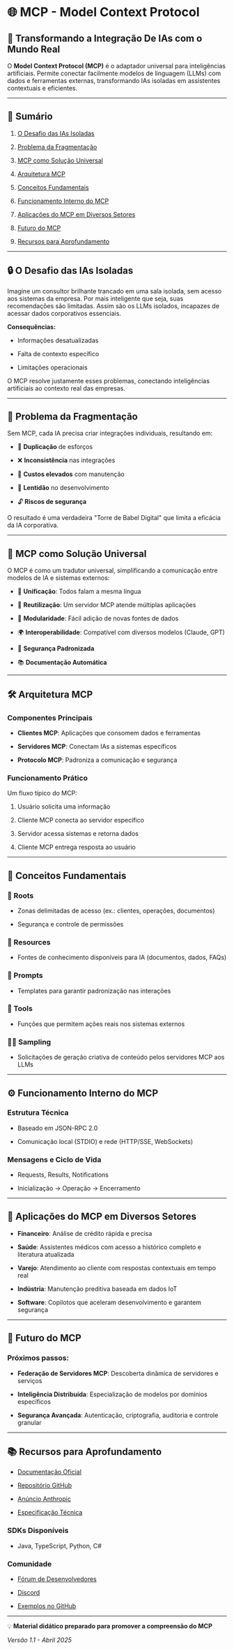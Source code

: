 # 🌐 MCP - Model Context Protocol

## 🚀 Transformando a Integração De IAs com o Mundo Real

O **Model Context Protocol (MCP)** é o adaptador universal para inteligências artificiais. Permite conectar facilmente modelos de linguagem (LLMs) com dados e ferramentas externas, transformando IAs isoladas em assistentes contextuais e eficientes.

---

## 📖 Sumário

1. [O Desafio das IAs Isoladas](https://chatgpt.com/c/6807b5ad-85e4-8003-ba1b-2406131470db#o-desafio-das-ias-isoladas)
    
2. [Problema da Fragmentação](https://chatgpt.com/c/6807b5ad-85e4-8003-ba1b-2406131470db#problema-da-fragmenta%C3%A7%C3%A3o)
    
3. [MCP como Solução Universal](https://chatgpt.com/c/6807b5ad-85e4-8003-ba1b-2406131470db#mcp-como-solu%C3%A7%C3%A3o-universal)
    
4. [Arquitetura MCP](https://chatgpt.com/c/6807b5ad-85e4-8003-ba1b-2406131470db#arquitetura-mcp)
    
5. [Conceitos Fundamentais](https://chatgpt.com/c/6807b5ad-85e4-8003-ba1b-2406131470db#conceitos-fundamentais)
    
6. [Funcionamento Interno do MCP](https://chatgpt.com/c/6807b5ad-85e4-8003-ba1b-2406131470db#funcionamento-interno-do-mcp)
    
7. [Aplicações do MCP em Diversos Setores](https://chatgpt.com/c/6807b5ad-85e4-8003-ba1b-2406131470db#aplica%C3%A7%C3%B5es-do-mcp-em-diversos-setores)
    
8. [Futuro do MCP](https://chatgpt.com/c/6807b5ad-85e4-8003-ba1b-2406131470db#futuro-do-mcp)
    
9. [Recursos para Aprofundamento](https://chatgpt.com/c/6807b5ad-85e4-8003-ba1b-2406131470db#recursos-para-aprofundamento)
    

---

## 🔒 O Desafio das IAs Isoladas

Imagine um consultor brilhante trancado em uma sala isolada, sem acesso aos sistemas da empresa. Por mais inteligente que seja, suas recomendações são limitadas. Assim são os LLMs isolados, incapazes de acessar dados corporativos essenciais.

**Consequências:**

- Informações desatualizadas
    
- Falta de contexto específico
    
- Limitações operacionais
    

O MCP resolve justamente esses problemas, conectando inteligências artificiais ao contexto real das empresas.

---

## 🔗 Problema da Fragmentação

Sem MCP, cada IA precisa criar integrações individuais, resultando em:

- 🚨 **Duplicação** de esforços
    
- ❌ **Inconsistência** nas integrações
    
- 💸 **Custos elevados** com manutenção
    
- 🐢 **Lentidão** no desenvolvimento
    
- 🔓 **Riscos de segurança**
    

O resultado é uma verdadeira "Torre de Babel Digital" que limita a eficácia da IA corporativa.

---

## 🌟 MCP como Solução Universal

O MCP é como um tradutor universal, simplificando a comunicação entre modelos de IA e sistemas externos:

- 📌 **Unificação**: Todos falam a mesma língua
    
- 🔄 **Reutilização**: Um servidor MCP atende múltiplas aplicações
    
- 🔧 **Modularidade**: Fácil adição de novas fontes de dados
    
- 🌍 **Interoperabilidade**: Compatível com diversos modelos (Claude, GPT)
    
- 🔐 **Segurança Padronizada**
    
- 📚 **Documentação Automática**
    

---

## 🛠️ Arquitetura MCP

### Componentes Principais

- **Clientes MCP**: Aplicações que consomem dados e ferramentas
    
- **Servidores MCP**: Conectam IAs a sistemas específicos
    
- **Protocolo MCP**: Padroniza a comunicação e segurança
    

### Funcionamento Prático

Um fluxo típico do MCP:

1. Usuário solicita uma informação
    
2. Cliente MCP conecta ao servidor específico
    
3. Servidor acessa sistemas e retorna dados
    
4. Cliente MCP entrega resposta ao usuário
    

---

## 📌 Conceitos Fundamentais

### 🌱 Roots

- Zonas delimitadas de acesso (ex.: clientes, operações, documentos)
    
- Segurança e controle de permissões
    

### 📖 Resources

- Fontes de conhecimento disponíveis para IA (documentos, dados, FAQs)
    

### 📜 Prompts

- Templates para garantir padronização nas interações
    

### 🔨 Tools

- Funções que permitem ações reais nos sistemas externos
    

### 🧞‍♂️ Sampling

- Solicitações de geração criativa de conteúdo pelos servidores MCP aos LLMs
    

---

## ⚙️ Funcionamento Interno do MCP

### Estrutura Técnica

- Baseado em JSON-RPC 2.0
    
- Comunicação local (STDIO) e rede (HTTP/SSE, WebSockets)
    

### Mensagens e Ciclo de Vida

- Requests, Results, Notifications
    
- Inicialização → Operação → Encerramento
    

---

## 💼 Aplicações do MCP em Diversos Setores

- **Financeiro**: Análise de crédito rápida e precisa
    
- **Saúde**: Assistentes médicos com acesso a histórico completo e literatura atualizada
    
- **Varejo**: Atendimento ao cliente com respostas contextuais em tempo real
    
- **Indústria**: Manutenção preditiva baseada em dados IoT
    
- **Software**: Copilotos que aceleram desenvolvimento e garantem segurança
    

---

## 🚀 Futuro do MCP

### Próximos passos:

- **Federação de Servidores MCP**: Descoberta dinâmica de servidores e serviços
    
- **Inteligência Distribuída**: Especialização de modelos por domínios específicos
    
- **Segurança Avançada**: Autenticação, criptografia, auditoria e controle granular
    

---

## 📚 Recursos para Aprofundamento

- [Documentação Oficial](https://modelcontextprotocol.io/)
    
- [Repositório GitHub](https://github.com/modelcontextprotocol)
    
- [Anúncio Anthropic](https://www.anthropic.com/news/model-context-protocol)
    
- [Especificação Técnica](https://spec.modelcontextprotocol.io/)
    

### SDKs Disponíveis

- Java, TypeScript, Python, C#
    

### Comunidade

- [Fórum de Desenvolvedores](https://forum.modelcontextprotocol.io/)
    
- [Discord](https://discord.gg/mcp)
    
- [Exemplos no GitHub](https://github.com/modelcontextprotocol/examples)
    

---

💡 **Material didático preparado para promover a compreensão do MCP**

_Versão 1.1 - Abril 2025_